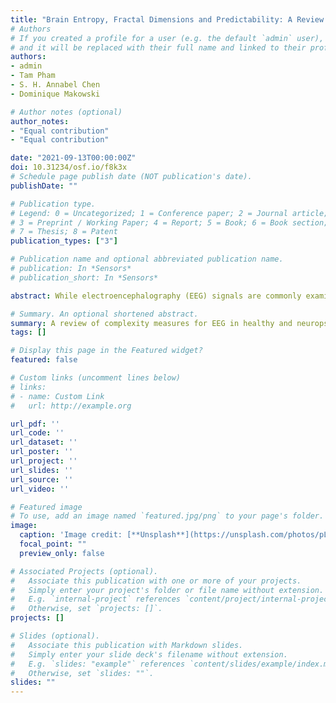 ```yaml
---
title: "Brain Entropy, Fractal Dimensions and Predictability: A Review of Complexity Measures for EEG in Healthy and Neuropsychiatric Populations"
# Authors
# If you created a profile for a user (e.g. the default `admin` user), write the username (folder name) here 
# and it will be replaced with their full name and linked to their profile.
authors:
- admin
- Tam Pham
- S. H. Annabel Chen
- Dominique Makowski

# Author notes (optional)
author_notes:
- "Equal contribution"
- "Equal contribution"

date: "2021-09-13T00:00:00Z"
doi: 10.31234/osf.io/f8k3x
# Schedule page publish date (NOT publication's date).
publishDate: ""

# Publication type.
# Legend: 0 = Uncategorized; 1 = Conference paper; 2 = Journal article;
# 3 = Preprint / Working Paper; 4 = Report; 5 = Book; 6 = Book section;
# 7 = Thesis; 8 = Patent
publication_types: ["3"]

# Publication name and optional abbreviated publication name.
# publication: In *Sensors*
# publication_short: In *Sensors*

abstract: While electroencephalography (EEG) signals are commonly examined using conventional linear methods, there has been an increasing trend towards the use of complexity analysis in quantifying neural activity. On top of revealing complex neuronal processes of the brain that may not be possible with linear approaches, EEG complexity measures have also demonstrated their potential as biomarkers of psychopathology such as depression and schizophrenia. Unfortunately, the opacity of algorithms and descriptions originating from mathematical concepts have made it difficult to understand what complexity is and how to draw consistent conclusions when applied within psychology and neuropsychiatry research. In this review, we provide an overview and entry-level explanation of existing EEG complexity measures, which can be broadly categorized as measures of (1) predictability and (2) regularity. We then synthesize complexity findings across different areas of psychological science, namely in consciousness research, mood and anxiety disorders, schizophrenia, neurodevelopmental and neurodegenerative disorders, as well as changes across the lifespan, while addressing some theoretical and methodological issues underlying the discrepancies in the data. Finally, we present important considerations when choosing and interpreting these metrics.

# Summary. An optional shortened abstract.
summary: A review of complexity measures for EEG in healthy and neuropsychiatric populations.
tags: []

# Display this page in the Featured widget?
featured: false

# Custom links (uncomment lines below)
# links:
# - name: Custom Link
#   url: http://example.org

url_pdf: ''
url_code: ''
url_dataset: ''
url_poster: ''
url_project: ''
url_slides: ''
url_source: ''
url_video: ''

# Featured image
# To use, add an image named `featured.jpg/png` to your page's folder. 
image:
  caption: 'Image credit: [**Unsplash**](https://unsplash.com/photos/pLCdAaMFLTE)'
  focal_point: ""
  preview_only: false

# Associated Projects (optional).
#   Associate this publication with one or more of your projects.
#   Simply enter your project's folder or file name without extension.
#   E.g. `internal-project` references `content/project/internal-project/index.md`.
#   Otherwise, set `projects: []`.
projects: []

# Slides (optional).
#   Associate this publication with Markdown slides.
#   Simply enter your slide deck's filename without extension.
#   E.g. `slides: "example"` references `content/slides/example/index.md`.
#   Otherwise, set `slides: ""`.
slides: ""
---
```

